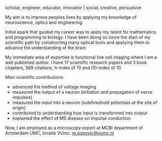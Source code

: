 scholar, engineer, educator, innovator | social, creative, persuasive

My aim is to improve peoples lives by applying my knowledge of neuroscience, optics and engineering.

Initial spark that guided my career was to apply my talent for mathematics and programming to biology. I have been doing so since the start of my scientific path by constructing many optical tools and applying them to advance the understanding of the brain. 

My immediate area of expertise is functional live cell imaging where I am a well published author. I have 17 scientific research papers and 3 book chapters, 569 citations, h-index of 10 and i10-index of 10. 

Main scientific contributions:
- advanced the method of voltage imaging
- measured the output of a neuron (initiation and propagation of nerve impulses)
- measured the input into a neuron (subthreshold potentials at the site of origin)
- contributed to understanding how input is transformed into output
- explained the effect of MS disease on impulse conduction

Now, I am employed as a microscopy expert at MCBI department of Amsterdam UMC, locatie VUmc.
m.popovic@vumc.nl
